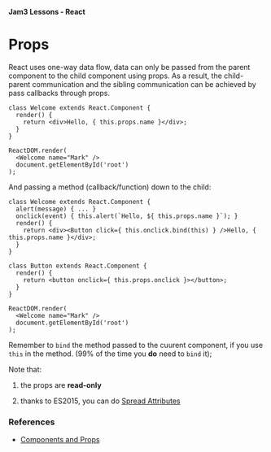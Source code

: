 **Jam3 Lessons - React**

# Props

React uses one-way data flow, data can only be passed from the parent component to the child component using props.
As a result, the child-parent communication and the sibling communication can be achieved by pass callbacks through props.

```JSX
class Welcome extends React.Component {
  render() {
    return <div>Hello, { this.props.name }</div>;
  }
}

ReactDOM.render(
  <Welcome name="Mark" />
  document.getElementById('root')
);
```

And passing a method (callback/function) down to the child:

```JSX
class Welcome extends React.Component {
  alert(message) { ... }
  onclick(event) { this.alert(`Hello, ${ this.props.name }`); }
  render() {
    return <div><Button click={ this.onclick.bind(this) } />Hello, { this.props.name }</div>;
  }
}

class Button extends React.Component {
  render() {
    return <button onclick={ this.props.onclick }></button>;
  }
}

ReactDOM.render(
  <Welcome name="Mark" />
  document.getElementById('root')
);
```

Remember to `bind` the method passed to the cuurent component, if you use `this` in the method.
(99% of the time you **do** need to `bind` it);

Note that:

1. the props are **read-only**

2. thanks to ES2015, you can do [Spread Attributes ](https://facebook.github.io/react/docs/jsx-in-depth.html#spread-attributes)

### References

- [Components and Props](https://facebook.github.io/react/docs/components-and-props.html)
